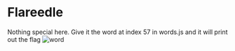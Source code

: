 # Flareedle

Nothing special here. Give it the word at index 57 in words.js and it will print out the flag
![word](https://user-images.githubusercontent.com/97342354/201472574-cbcebc3d-5ef5-48f7-a125-1013aeb0db4a.PNG)

